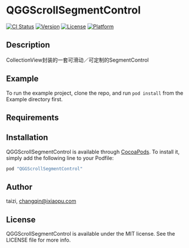 # QGGScrollSegmentControl

[![CI Status](http://img.shields.io/travis/taizi/QGGScrollSegmentControl.svg?style=flat)](https://travis-ci.org/taizi/QGGScrollSegmentControl)
[![Version](https://img.shields.io/cocoapods/v/QGGScrollSegmentControl.svg?style=flat)](http://cocoapods.org/pods/QGGScrollSegmentControl)
[![License](https://img.shields.io/cocoapods/l/QGGScrollSegmentControl.svg?style=flat)](http://cocoapods.org/pods/QGGScrollSegmentControl)
[![Platform](https://img.shields.io/cocoapods/p/QGGScrollSegmentControl.svg?style=flat)](http://cocoapods.org/pods/QGGScrollSegmentControl)

## Description
CollectionView封装的一套可滑动／可定制的SegmentControl

## Example

To run the example project, clone the repo, and run `pod install` from the Example directory first.

## Requirements

## Installation

QGGScrollSegmentControl is available through [CocoaPods](http://cocoapods.org). To install
it, simply add the following line to your Podfile:

```ruby
pod "QGGScrollSegmentControl"
```

## Author

taizi, changqin@ixiaopu.com

## License

QGGScrollSegmentControl is available under the MIT license. See the LICENSE file for more info.
